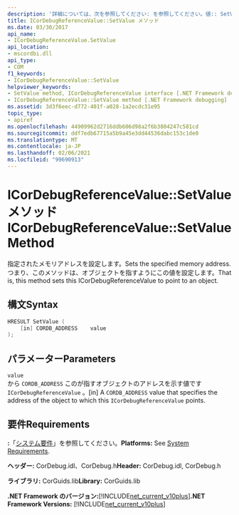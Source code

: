 ```yaml
---
description: '詳細については、次を参照してください: を参照してください。値:: SetValue メソッド'
title: ICorDebugReferenceValue::SetValue メソッド
ms.date: 03/30/2017
api_name:
- ICorDebugReferenceValue.SetValue
api_location:
- mscordbi.dll
api_type:
- COM
f1_keywords:
- ICorDebugReferenceValue::SetValue
helpviewer_keywords:
- SetValue method, ICorDebugReferenceValue interface [.NET Framework debugging]
- ICorDebugReferenceValue::SetValue method [.NET Framework debugging]
ms.assetid: 3d3f6eec-d772-401f-a028-1a2ecdc31e95
topic_type:
- apiref
ms.openlocfilehash: 44909962d2716ddb606d98a2f6b3804247c581cd
ms.sourcegitcommit: ddf7edb67715a5b9a45e3dd44536dabc153c1de0
ms.translationtype: MT
ms.contentlocale: ja-JP
ms.lasthandoff: 02/06/2021
ms.locfileid: "99690913"
---
```

# <a name="icordebugreferencevaluesetvalue-method"></a><span data-ttu-id="fecaa-103">ICorDebugReferenceValue::SetValue メソッド</span><span class="sxs-lookup"><span data-stu-id="fecaa-103">ICorDebugReferenceValue::SetValue Method</span></span>

<span data-ttu-id="fecaa-104">指定されたメモリアドレスを設定します。</span><span class="sxs-lookup"><span data-stu-id="fecaa-104">Sets the specified memory address.</span></span> <span data-ttu-id="fecaa-105">つまり、このメソッドは、オブジェクトを指すようにこの値を設定します。</span><span class="sxs-lookup"><span data-stu-id="fecaa-105">That is, this method sets this ICorDebugReferenceValue to point to an object.</span></span>  
  
## <a name="syntax"></a><span data-ttu-id="fecaa-106">構文</span><span class="sxs-lookup"><span data-stu-id="fecaa-106">Syntax</span></span>  
  
```cpp  
HRESULT SetValue (  
    [in] CORDB_ADDRESS    value  
);  
```  
  
## <a name="parameters"></a><span data-ttu-id="fecaa-107">パラメーター</span><span class="sxs-lookup"><span data-stu-id="fecaa-107">Parameters</span></span>  

 `value`  
 <span data-ttu-id="fecaa-108">から `CORDB_ADDRESS` このが指すオブジェクトのアドレスを示す値です `ICorDebugReferenceValue` 。</span><span class="sxs-lookup"><span data-stu-id="fecaa-108">[in] A `CORDB_ADDRESS` value that specifies the address of the object to which this `ICorDebugReferenceValue` points.</span></span>  
  
## <a name="requirements"></a><span data-ttu-id="fecaa-109">要件</span><span class="sxs-lookup"><span data-stu-id="fecaa-109">Requirements</span></span>  

 <span data-ttu-id="fecaa-110">**:**「[システム要件](../../get-started/system-requirements.md)」を参照してください。</span><span class="sxs-lookup"><span data-stu-id="fecaa-110">**Platforms:** See [System Requirements](../../get-started/system-requirements.md).</span></span>  
  
 <span data-ttu-id="fecaa-111">**ヘッダー:** CorDebug.idl、CorDebug.h</span><span class="sxs-lookup"><span data-stu-id="fecaa-111">**Header:** CorDebug.idl, CorDebug.h</span></span>  
  
 <span data-ttu-id="fecaa-112">**ライブラリ:** CorGuids.lib</span><span class="sxs-lookup"><span data-stu-id="fecaa-112">**Library:** CorGuids.lib</span></span>  
  
 <span data-ttu-id="fecaa-113">**.NET Framework のバージョン:**[!INCLUDE[net_current_v10plus](../../../../includes/net-current-v10plus-md.md)]</span><span class="sxs-lookup"><span data-stu-id="fecaa-113">**.NET Framework Versions:** [!INCLUDE[net_current_v10plus](../../../../includes/net-current-v10plus-md.md)]</span></span>
